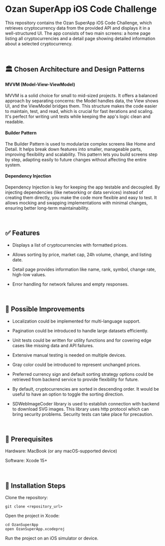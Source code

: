 # Ozan SuperApp iOS Code Challenge

This repository contains the Ozan SuperApp iOS Code Challenge, which retrieves cryptocurrency data from the provided API and displays it in a well-structured UI. The app consists of two main screens: a home page listing all cryptocurrencies and a detail page showing detailed information about a selected cryptocurrency.

<br>

## 🏛 Chosen Architecture and Design Patterns

#### MVVM (Model-View-ViewModel)
MVVM is a solid choice for small to mid-sized projects. It offers a balanced approach by separating concerns: the Model handles data, the View shows UI, and the ViewModel bridges them. This structure makes the code easier to maintain, test, and read, which is crucial for fast iterations and scaling. It's perfect for writing unit tests while keeping the app's logic clean and readable.

#### Builder Pattern
The Builder Pattern is used to modularize complex screens like Home and Detail. It helps break down features into smaller, manageable parts, improving flexibility and scalability. This pattern lets you build screens step by step, adapting easily to future changes without affecting the entire system.

#### Dependency Injection
Dependency Injection is key for keeping the app testable and decoupled. By injecting dependencies (like networking or data services) instead of creating them directly, you make the code more flexible and easy to test. It allows mocking and swapping implementations with minimal changes, ensuring better long-term maintainability.

<br>

## ✅ Features

* Displays a list of cryptocurrencies with formatted prices.

* Allows sorting by price, market cap, 24h volume, change, and listing date.

* Detail page provides information like name, rank, symbol, change rate, high-low values.

* Error handling for network failures and empty responses.


<br>

## 🚀 Possible Improvements

* Localization could be implemented for multi-language support.

* Pagination could be introduced to handle large datasets efficiently.

* Unit tests could be written for utility functions and for covering edge cases like missing data and API failures.
  
* Extensive manual testing is needed on multiple devices.

* Gray color could be introduced to represent unchanged prices.

* Preferred currency sign and default sorting strategy options could be retrieved from backend service to provide flexibility for future.

* By default, cryptocurrencies are sorted in descending order. It would be useful to have an option to toggle the sorting direction.

* SDWebImageCoder library is used to establish connection with backend to download SVG images. This library uses http protocol which can bring security problems. Security tests can take place for precaution.

<br>

## 📌 Prerequisites

Hardware: MacBook (or any macOS-supported device)

Software: Xcode 15+

<br>

## 🔧 Installation Steps

Clone the repository:
```
git clone <repository_url>
```

Open the project in Xcode:
```
cd OzanSuperApp
open OzanSuperApp.xcodeproj
```

Run the project on an iOS simulator or device.
